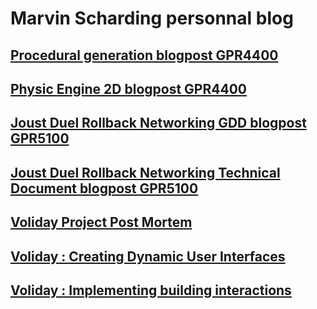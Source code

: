 # Marvin Scharding personnal blog

## [Procedural generation blogpost GPR4400](https://marvinschrd.github.io/ProceduralGeneration)
## [Physic Engine 2D blogpost GPR4400](https://marvinschrd.github.io/BlogPost_Physic_Engine2D)
## [Joust Duel Rollback Networking GDD blogpost GPR5100](https://marvinschrd.github.io/Joust-Duel)
## [Joust Duel Rollback Networking Technical Document blogpost GPR5100](https://marvinschrd.github.io/JoustDuelTechnicalDocument)
## [Voliday Project Post Mortem](https://marvinschrd.github.io/VolidayPostMortem/VolidayProjectPostMortem)
## [Voliday : Creating Dynamic User Interfaces](https://marvinschrd.github.io/VolidayPostMortem/CreatingDynamicUserInterfaces)
## [Voliday : Implementing building interactions](https://marvinschrd.github.io/VolidayPostMortem/ImplementingInteractionWithBuildings)
